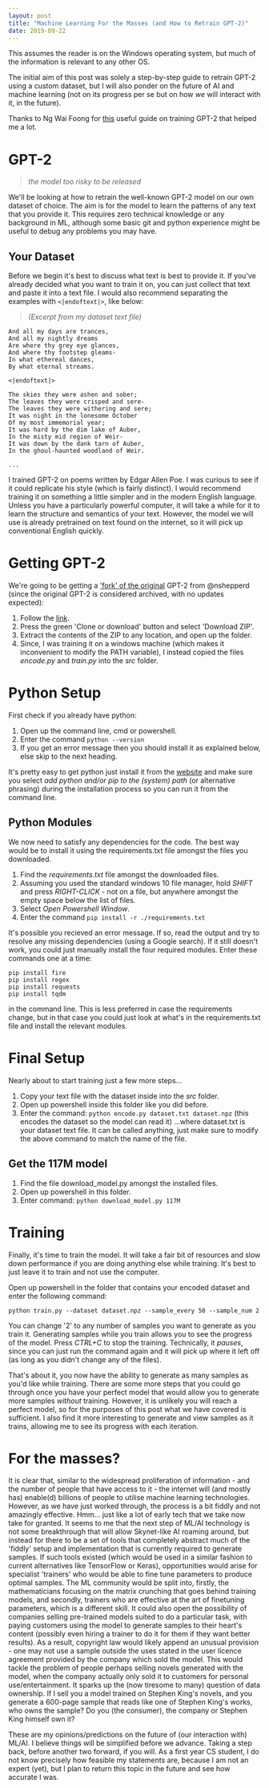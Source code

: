 ```yaml
---
layout: post
title: "Machine Learning For the Masses (and How to Retrain GPT-2)"
date: 2019-09-22
---
```


This assumes the reader is on the Windows operating system, but much of the information is relevant to any other OS.

The initial aim of this post was solely a step-by-step guide to retrain GPT-2 using a custom dataset, but I will also ponder on the future of AI and machine learning (not on its progress per se but on how *we* will interact with it, in the future).

Thanks to Ng Wai Foong for [this](https://medium.com/@ngwaifoong92/beginners-guide-to-retrain-gpt-2-117m-to-generate-custom-text-content-8bb5363d8b7f) useful guide on training GPT-2 that helped me a lot.

# GPT-2

> *the model too risky to be released*

We'll be looking at how to retrain the well-known GPT-2 model on our own dataset of choice. The aim is for the model to learn the patterns of any text that you provide it.
This requires zero technical knowledge or any background in ML, although some basic git and python experience might be useful to debug any problems you may have.

## Your Dataset
Before we begin it's best to discuss what text is best to provide it. If you've already decided what you want to train it on, you can just collect that text and paste it into a text file.
I would also recommend separating the examples with `<|endoftext|>`, like below:

> *(Excerpt from my dataset text file)*

```
And all my days are trances,
And all my nightly dreams
Are where thy grey eye glances,
And where thy footstep gleams-
In what ethereal dances,
By what eternal streams.

<|endoftext|>

The skies they were ashen and sober;
The leaves they were crisped and sere-
The leaves they were withering and sere;
It was night in the lonesome October
Of my most immemorial year;
It was hard by the dim lake of Auber,
In the misty mid region of Weir-
It was down by the dank tarn of Auber,
In the ghoul-haunted woodland of Weir.

...
```

I trained GPT-2 on poems written by Edgar Allen Poe. I was curious to see if it could replicate his style (which is fairly distinct).
I would recommend training it on something a little simpler and in the modern English language. Unless you have a particularly powerful computer, it will take a while for it to learn the structure and semantics of your text.
However, the model we will use is already pretrained on text found on the internet, so it will pick up conventional English quickly.

# Getting GPT-2

We're going to be getting a ['fork' of the original](https://github.com/nshepperd/gpt-2) GPT-2 from @nshepperd (since the original GPT-2 is considered archived, with no updates expected):

1. Follow the [link](https://github.com/nshepperd/gpt-2).
2. Press the green 'Clone or download' button and select 'Download ZIP'.
3. Extract the contents of the ZIP to any location, and open up the folder.
4. Since, I was training it on a windows machine (which makes it inconvenient to modify the PATH variable), I instead copied the files *encode.py* and *train.py* into the *src* folder.

# Python Setup


First check if you already have python:

1. Open up the command line, cmd or powershell.
2. Enter the command `python --version`
3. If you get an error message then you should install it as explained below, else skip to the next heading.

It's pretty easy to get python just install it from the [website](https://www.python.org/downloads/) and make sure you select *add python and/or pip to the (system) path* (or alternative phrasing)  during the installation process so you can run it from the command line.

## Python Modules

We now need to satisfy any dependencies for the code. The best way would be to install it using the requirements.txt file amongst the files you downloaded.

1. Find the *requirements.txt* file amongst the downloaded files.
2. Assuming you used the standard windows 10 file manager, hold *SHIFT* and press *RIGHT-CLICK* - not on a file, but anywhere amongst the empty space below the list of files.
3. Select *Open Powershell Window*.
4. Enter the command `pip install -r ./requirements.txt`

It's possible you recieved an error message. If so, read the output and try to resolve any missing dependencies (using a Google search).
If it still doesn't work, you could just manually install the four required modules. Enter these commands one at a time:

```
pip install fire
pip install regex
pip install requests
pip install tqdm
```
in the command line. This is less preferred in case the requirements change, but in that case you could just look at what's in the requirements.txt file and install the relevant modules.

# Final Setup

Nearly about to start training just a few more steps...

1. Copy your text file with the dataset inside into the *src* folder.
2. Open up powershell inside this folder like you did before.
3. Enter the command: `python encode.py dataset.txt dataset.npz` (this encodes the dataset so the model can read it)
...where dataset.txt is your dataset text file. It can be called anything, just make sure to modify the above command to match the name of the file.

## Get the 117M model

1. Find the file download_model.py amongst the installed files.
2. Open up powershell in this folder.
3. Enter command: `python download_model.py 117M`

# Training

Finally, it's time to train the model. It will take a fair bit of resources and slow down performance if you are doing anything else while training. It's best to just leave it to train and not use the computer.

Open up powershell in the folder that contains your encoded dataset and enter the following command:
```
python train.py --dataset dataset.npz --sample_every 50 --sample_num 2
```
You can change '2' to any number of samples you want to generate as you train it. Generating samples while you train allows you to see the progress of the model.
Press *CTRL+C* to stop the training. Technically, it *pauses*, since you can just run the command again and it will pick up where it left off (as long as you didn't change any of the files).

That's about it, you now have the ability to generate as many samples as you'd like while training. There are some more steps that you could go through once you have your perfect model that would allow you to generate more samples *without* training. However, it is unlikely you will reach a perfect model, so for the purposes of this post what we have covered is sufficient. I also find it more interesting to generate and view samples as it trains, allowing me to see its progress with each iteration.

# For the masses?
It is clear that, similar to the widespread proliferation of information - and the number of people that have access to it - the internet will (and mostly has) enable(d) billions of people to utilise machine learning technologies. However, as we have just worked through, the process is a bit fiddly and not amazingly effective. 
Hmm... just like a lot of early tech that we take now take for granted. 
It seems to me that the next step of ML/AI technology is not some breakthrough that will allow Skynet-like AI roaming around, but instead for there to be a set of tools that completely abstract much of the 'fiddly' setup and implementation that is currently required to generate samples. 
If such tools existed (which would be used in a similar fashion to current alternatives like TensorFlow or Keras), opportunities would arise for specialist 'trainers' who would be able to fine tune parameters to produce optimal samples.
The ML community would be split into, firstly, the mathematicians focusing on the matrix crunching that goes behind training models, and secondly, trainers who are effective at the art of finetuning parameters, which is a different skill. 
It could also open the possibility of companies selling pre-trained models suited to do a particular task, with paying customers using the model to generate samples to their heart's content (possibly even hiring a trainer to do it for them if they want better results).
As a result, copyright law would likely append an unusual provision - one may not use a sample outside the uses stated in the user licence agreement provided by the company which sold the model. This would tackle the problem of people perhaps selling novels generated with the model, when the company actually only sold it to customers for personal use/entertainment.
It sparks up the (now tiresome to many) question of data ownership.
If I sell you a model trained on Stephen King's novels, and you generate a 600-page sample that reads like one of Stephen King's works, who owns the sample? Do you (the consumer), the company or Stephen King himself own it? 

These are my opinions/predictions on the future of (our interaction with) ML/AI. I believe things will be simplified before we advance. Taking a step back, before another two forward, if you will. As a first year CS student, I do not know precisely how feasible my statements are, because I am not an expert (yet), but I plan to return this topic in the future and see how accurate I was.
